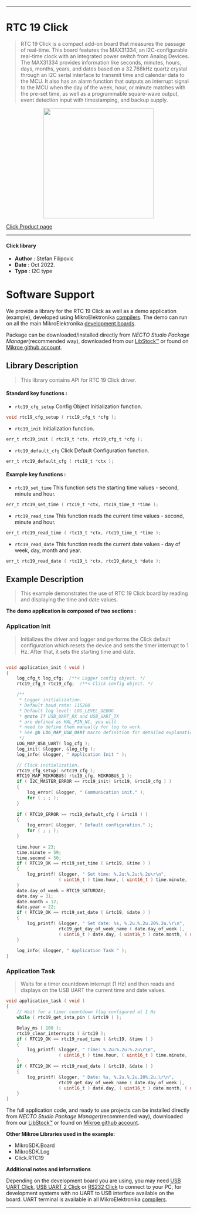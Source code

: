 
---
# RTC 19 Click

> RTC 19 Click is a compact add-on board that measures the passage of real-time. This board features the MAX31334, an I2C-configurable real-time clock with an integrated power switch from Analog Devices. The MAX31334 provides information like seconds, minutes, hours, days, months, years, and dates based on a 32.768kHz quartz crystal through an I2C serial interface to transmit time and calendar data to the MCU. It also has an alarm function that outputs an interrupt signal to the MCU when the day of the week, hour, or minute matches with the pre-set time, as well as a programmable square-wave output, event detection input with timestamping, and backup supply.

<p align="center">
  <img src="https://download.mikroe.com/images/click_for_ide/rtc19_click.png" height=300px>
</p>

[Click Product page](https://www.mikroe.com/rtc-19-click)

---


#### Click library

- **Author**        : Stefan Filipovic
- **Date**          : Oct 2022.
- **Type**          : I2C type


# Software Support

We provide a library for the RTC 19 Click
as well as a demo application (example), developed using MikroElektronika
[compilers](https://www.mikroe.com/necto-studio).
The demo can run on all the main MikroElektronika [development boards](https://www.mikroe.com/development-boards).

Package can be downloaded/installed directly from *NECTO Studio Package Manager*(recommended way), downloaded from our [LibStock&trade;](https://libstock.mikroe.com) or found on [Mikroe github account](https://github.com/MikroElektronika/mikrosdk_click_v2/tree/master/clicks).

## Library Description

> This library contains API for RTC 19 Click driver.

#### Standard key functions :

- `rtc19_cfg_setup` Config Object Initialization function.
```c
void rtc19_cfg_setup ( rtc19_cfg_t *cfg );
```

- `rtc19_init` Initialization function.
```c
err_t rtc19_init ( rtc19_t *ctx, rtc19_cfg_t *cfg );
```

- `rtc19_default_cfg` Click Default Configuration function.
```c
err_t rtc19_default_cfg ( rtc19_t *ctx );
```

#### Example key functions :

- `rtc19_set_time` This function sets the starting time values - second, minute and hour.
```c
err_t rtc19_set_time ( rtc19_t *ctx, rtc19_time_t *time );
```

- `rtc19_read_time` This function reads the current time values - second, minute and hour.
```c
err_t rtc19_read_time ( rtc19_t *ctx, rtc19_time_t *time );
```

- `rtc19_read_date` This function reads the current date values - day of week, day, month and year.
```c
err_t rtc19_read_date ( rtc19_t *ctx, rtc19_date_t *date );
```

## Example Description

> This example demonstrates the use of RTC 19 Click board by reading and displaying the time and date values.

**The demo application is composed of two sections :**

### Application Init

> Initializes the driver and logger and performs the Click default configuration which resets the device and sets the timer interrupt to 1 Hz. After that, it sets the starting time and date.

```c

void application_init ( void )
{
    log_cfg_t log_cfg;  /**< Logger config object. */
    rtc19_cfg_t rtc19_cfg;  /**< Click config object. */

    /** 
     * Logger initialization.
     * Default baud rate: 115200
     * Default log level: LOG_LEVEL_DEBUG
     * @note If USB_UART_RX and USB_UART_TX 
     * are defined as HAL_PIN_NC, you will 
     * need to define them manually for log to work. 
     * See @b LOG_MAP_USB_UART macro definition for detailed explanation.
     */
    LOG_MAP_USB_UART( log_cfg );
    log_init( &logger, &log_cfg );
    log_info( &logger, " Application Init " );

    // Click initialization.
    rtc19_cfg_setup( &rtc19_cfg );
    RTC19_MAP_MIKROBUS( rtc19_cfg, MIKROBUS_1 );
    if ( I2C_MASTER_ERROR == rtc19_init( &rtc19, &rtc19_cfg ) ) 
    {
        log_error( &logger, " Communication init." );
        for ( ; ; );
    }
    
    if ( RTC19_ERROR == rtc19_default_cfg ( &rtc19 ) )
    {
        log_error( &logger, " Default configuration." );
        for ( ; ; );
    }
    
    time.hour = 23;
    time.minute = 59;
    time.second = 50;
    if ( RTC19_OK == rtc19_set_time ( &rtc19, &time ) )
    {
        log_printf( &logger, " Set time: %.2u:%.2u:%.2u\r\n", 
                    ( uint16_t ) time.hour, ( uint16_t ) time.minute, ( uint16_t ) time.second );
    }
    date.day_of_week = RTC19_SATURDAY;
    date.day = 31;
    date.month = 12;
    date.year = 22;
    if ( RTC19_OK == rtc19_set_date ( &rtc19, &date ) )
    {
        log_printf( &logger, " Set date: %s, %.2u.%.2u.20%.2u.\r\n", 
                    rtc19_get_day_of_week_name ( date.day_of_week ),
                    ( uint16_t ) date.day, ( uint16_t ) date.month, ( uint16_t ) date.year );
    }
    
    log_info( &logger, " Application Task " );
}

```

### Application Task

> Waits for a timer countdown interrupt (1 Hz) and then reads and displays on the USB UART the current time and date values.

```c
void application_task ( void )
{
    // Wait for a timer countdown flag configured at 1 Hz
    while ( rtc19_get_inta_pin ( &rtc19 ) );

    Delay_ms ( 100 );
    rtc19_clear_interrupts ( &rtc19 );
    if ( RTC19_OK == rtc19_read_time ( &rtc19, &time ) )
    {
        log_printf( &logger, " Time: %.2u:%.2u:%.2u\r\n", 
                    ( uint16_t ) time.hour, ( uint16_t ) time.minute, ( uint16_t ) time.second );
    }
    if ( RTC19_OK == rtc19_read_date ( &rtc19, &date ) )
    {
        log_printf( &logger, " Date: %s, %.2u.%.2u.20%.2u.\r\n", 
                    rtc19_get_day_of_week_name ( date.day_of_week ),
                    ( uint16_t ) date.day, ( uint16_t ) date.month, ( uint16_t ) date.year );
    }
}
```

The full application code, and ready to use projects can be installed directly from *NECTO Studio Package Manager*(recommended way), downloaded from our [LibStock&trade;](https://libstock.mikroe.com) or found on [Mikroe github account](https://github.com/MikroElektronika/mikrosdk_click_v2/tree/master/clicks).

**Other Mikroe Libraries used in the example:**

- MikroSDK.Board
- MikroSDK.Log
- Click.RTC19

**Additional notes and informations**

Depending on the development board you are using, you may need
[USB UART Click](https://www.mikroe.com/usb-uart-click),
[USB UART 2 Click](https://www.mikroe.com/usb-uart-2-click) or
[RS232 Click](https://www.mikroe.com/rs232-click) to connect to your PC, for
development systems with no UART to USB interface available on the board. UART
terminal is available in all MikroElektronika
[compilers](https://shop.mikroe.com/compilers).

---
